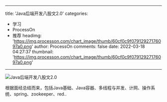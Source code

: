 
---
title: 'Java后端开发八股文2.0'
categories: 
 - 学习
 - ProcessOn
 - 推荐
headimg: 'https://img.processon.com/chart_image/thumb/60cf0c9f07912927176097a0.png'
author: ProcessOn
comments: false
date: 2022-03-18 04:27:37
thumbnail: 'https://img.processon.com/chart_image/thumb/60cf0c9f07912927176097a0.png'
---

<div>   
<img class="thumb" alt="Java后端开发八股文2.0" src="https://img.processon.com/chart_image/thumb/60cf0c9f07912927176097a0.png" referrerpolicy="no-referrer">
<p>根据面经总结而来，包括Java基础、Java容器、多线程与并发、计网、操作系统、spring、zookeeper、red..</p>  
</div>
            